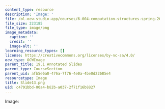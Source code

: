 ```yaml
---
content_type: resource
description: 'Image: '
file: /ol-ocw-studio-app/courses/6-004-computation-structures-spring-2017/c4791bbd00a4b82ba0372f71f16b8827_Slide13.png
file_size: 223185
file_type: image/png
image_metadata:
  caption: ''
  credit: ''
  image-alt: ''
learning_resource_types: []
license: https://creativecommons.org/licenses/by-nc-sa/4.0/
ocw_type: OCWImage
parent_title: 19.1 Annotated Slides
parent_type: CourseSection
parent_uid: afb5e6a8-476a-7f76-4e0a-4be0d22685e4
resourcetype: Image
title: Slide13.png
uid: c4791bbd-00a4-b82b-a037-2f71f16b8827
---
```

Image: 